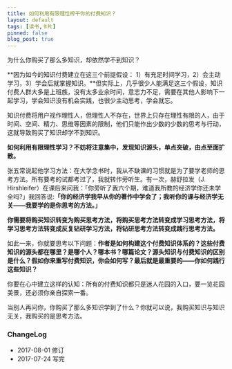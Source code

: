 ```yaml
---
title: 如何利用有限理性榨干你的付费知识？
layout: default
tags: [读书,卡片]
pinned: false
blog_post: true
---
```


为什么你购买了那么多知识，却依然学不到知识？

**因为如今的知识付费建立在这三个前提假设： 1）有充足时间学习，2）会主动学习，3）学会后就掌握知识。**但实际上，几乎很少人能满足这三个假设，知识付费人群大多是上班族，没有太多业余时间，意志力不足，需要在其他人影响下一起学习，学会知识没有机会实践，也很少主动思考，学会就忘。

知识付费将用户视作理性人，但理性人不存在，世界上只存在理性有限的人，由于时间、空间、精力、思维等因素的限制，他们只能作出少数的少数的思考与行动，这就导致购买了知识却学不到知识。

**如何利用有限理性学习？不妨将注意集中，发现知识源头，单点突破，由点至面扩散。**

张五常说起他学习方法：在大学念书时，我从不缺课的习惯就是为了要学老师的思考方法。所有要考的试都考过了，我就转作旁听生。有一次，赫舒拉发（J. Hirshleifer）在课后来问我：「你旁听了我六个期，难道我所教的经济学你还未学全吗?」我回答说:**「你的经济学我早从你的著作中学会了；我听你的课与经济学无关——我要学的是你思考的方法。」** 

**你需要将购买知识转变为购买思考方法，将购买思考方法转变成学习思考方法，将学习思考方法转变成反复钻研学习方法，将钻研思考方法转变成践行思考方法。**

如此一来，你就要思考以下问题：**作者是如何构建这个付费知识体系的？这些付费知识的源头都在哪里？是哪个人？哪本书？哪篇论文？源头知识与付费知识的区别是什么？假如你来重写付费知识，你会如何写？最后就是最重要的——你如何践行这些知识？**

你要在心中建立这样的认知：所有的付费知识都只是迷人花园的入口，要一览花园美景，还必须你亲自探索一番。

当别人再问你，你购买了那么多知识学到了什么？你就可以说，我购买知识与知识无关，我购买的是思考方法。

### ChangeLog

- 2017-08-01 修订
- 2017-07-24 写完